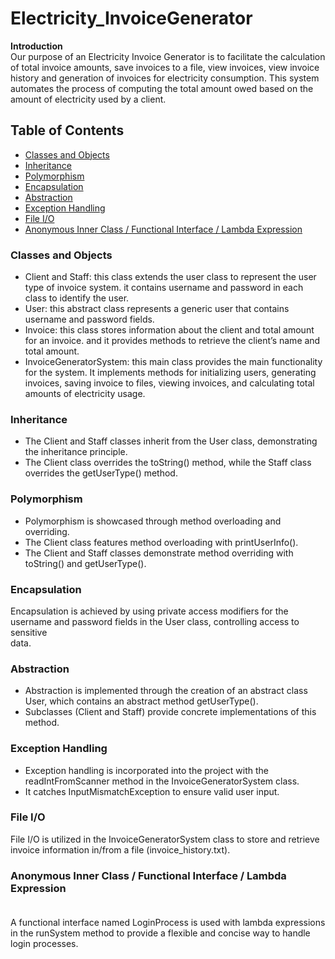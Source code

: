 # Electricity_InvoiceGenerator
**Introduction** <br>
 Our purpose of an Electricity Invoice Generator is to facilitate the calculation of total invoice amounts, save invoices to a file, view invoices, view invoice history and generation of invoices for electricity consumption. This system automates the process of computing the total amount owed based on the amount of electricity used by a client.

## Table of Contents
- [Classes and Objects](#classes-and-objects)
- [Inheritance](#inheritance)
- [Polymorphism](#polymorphism)
- [Encapsulation](#encapsulation)
- [Abstraction](#abstraction)
- [Exception Handling](#exception-handling)
- [File I/O](#file-io)
- [Anonymous Inner Class / Functional Interface / Lambda Expression](#anonymous-inner-class--functional-interface--lambda-expression-)
  


### Classes and Objects
- Client and Staff: this class extends the user class to represent the user type of invoice system. it contains username and password in each class to identify the user.<br>
- User: this abstract class represents a generic user that contains username and password fields. <br>
- Invoice: this class stores information about the client and total amount for an invoice. and it provides methods to retrieve the client’s name and total amount.<br>
- InvoiceGeneratorSystem: this main class provides the main functionality for the system. It implements methods for initializing users, generating invoices, saving invoice to files, viewing invoices, and calculating total amounts of electricity usage.<br>

### Inheritance 
- The Client and Staff classes inherit from the User class, demonstrating the inheritance principle. <br>
- The Client class overrides the toString() method, while the Staff class overrides the getUserType() method.

### Polymorphism 
- Polymorphism is showcased through method overloading and overriding. <br>
- The Client class features method overloading with printUserInfo(). <br>
- The Client and Staff classes demonstrate method overriding with toString() and 
getUserType().<br>

### Encapsulation 
 Encapsulation is achieved by using private access modifiers for the username and password fields in the User class, controlling access to sensitive  
data.<br>

### Abstraction 
- Abstraction is implemented through the creation of an abstract class User, which contains an abstract method getUserType().<br>
- Subclasses (Client and Staff) provide concrete implementations of this method.<br>

### Exception Handling
- Exception handling is incorporated into the project with the readIntFromScanner method in the InvoiceGeneratorSystem class.<br>
- It catches InputMismatchException to ensure valid user input.<br>

### File I/O 
 File I/O is utilized in the InvoiceGeneratorSystem class to store and retrieve invoice information in/from a file (invoice_history.txt).<br>

### Anonymous Inner Class / Functional Interface / Lambda Expression <br><br>
 A functional interface named LoginProcess is used with lambda expressions in the runSystem method to provide a flexible and concise way to handle 
login processes.







 




